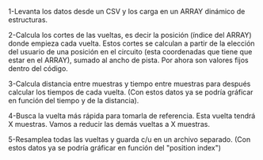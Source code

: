 1-Levanta los datos desde un CSV y los carga en un ARRAY dinámico de estructuras.

2-Calcula los cortes de las vueltas, es decir la posición (índice del ARRAY) donde empieza cada vuelta. 
Estos cortes se calculan a partir de la elección del usuario de una posición en el circuito (esta coordenadas que tiene que estar en el ARRAY),
sumado al ancho de pista. Por ahora son valores fijos dentro del código.

3-Calcula distancia entre muestras y tiempo entre muestras para después calcular los tiempos de cada vuelta. 
(Con estos datos ya se podría gráficar en función del tiempo y de la distancia).

4-Busca la vuelta más rápida para tomarla de referencia. Esta vuelta tendrá X muestras. 
Vamos a reducir las demás vueltas a X muestras.

5-Resamplea todas las vueltas y guarda c/u en un archivo separado.
(Con estos datos ya se podría gráficar en función del "position index")

